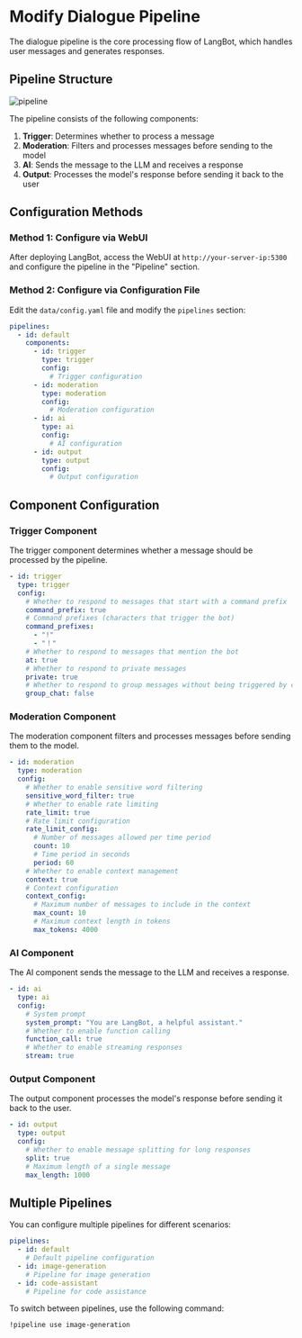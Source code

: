 # Modify Dialogue Pipeline

The dialogue pipeline is the core processing flow of LangBot, which handles user messages and generates responses.

## Pipeline Structure

![pipeline](/assets/image/zh/deploy/bots/arch.png)

The pipeline consists of the following components:

1. **Trigger**: Determines whether to process a message
2. **Moderation**: Filters and processes messages before sending to the model
3. **AI**: Sends the message to the LLM and receives a response
4. **Output**: Processes the model's response before sending it back to the user

## Configuration Methods

### Method 1: Configure via WebUI

After deploying LangBot, access the WebUI at `http://your-server-ip:5300` and configure the pipeline in the "Pipeline" section.

### Method 2: Configure via Configuration File

Edit the `data/config.yaml` file and modify the `pipelines` section:

```yaml
pipelines:
  - id: default
    components:
      - id: trigger
        type: trigger
        config:
          # Trigger configuration
      - id: moderation
        type: moderation
        config:
          # Moderation configuration
      - id: ai
        type: ai
        config:
          # AI configuration
      - id: output
        type: output
        config:
          # Output configuration
```

## Component Configuration

### Trigger Component

The trigger component determines whether a message should be processed by the pipeline.

```yaml
- id: trigger
  type: trigger
  config:
    # Whether to respond to messages that start with a command prefix
    command_prefix: true
    # Command prefixes (characters that trigger the bot)
    command_prefixes:
      - "!"
      - "！"
    # Whether to respond to messages that mention the bot
    at: true
    # Whether to respond to private messages
    private: true
    # Whether to respond to group messages without being triggered by command prefix or mention
    group_chat: false
```

### Moderation Component

The moderation component filters and processes messages before sending them to the model.

```yaml
- id: moderation
  type: moderation
  config:
    # Whether to enable sensitive word filtering
    sensitive_word_filter: true
    # Whether to enable rate limiting
    rate_limit: true
    # Rate limit configuration
    rate_limit_config:
      # Number of messages allowed per time period
      count: 10
      # Time period in seconds
      period: 60
    # Whether to enable context management
    context: true
    # Context configuration
    context_config:
      # Maximum number of messages to include in the context
      max_count: 10
      # Maximum context length in tokens
      max_tokens: 4000
```

### AI Component

The AI component sends the message to the LLM and receives a response.

```yaml
- id: ai
  type: ai
  config:
    # System prompt
    system_prompt: "You are LangBot, a helpful assistant."
    # Whether to enable function calling
    function_call: true
    # Whether to enable streaming responses
    stream: true
```

### Output Component

The output component processes the model's response before sending it back to the user.

```yaml
- id: output
  type: output
  config:
    # Whether to enable message splitting for long responses
    split: true
    # Maximum length of a single message
    max_length: 1000
```

## Multiple Pipelines

You can configure multiple pipelines for different scenarios:

```yaml
pipelines:
  - id: default
    # Default pipeline configuration
  - id: image-generation
    # Pipeline for image generation
  - id: code-assistant
    # Pipeline for code assistance
```

To switch between pipelines, use the following command:

```
!pipeline use image-generation
```
